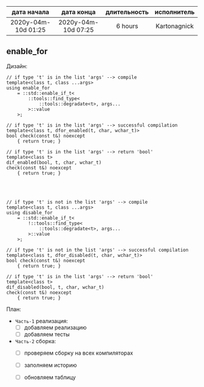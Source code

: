 
| дата начала         |   дата конца        | длительность | исполнитель  |
|:-------------------:|:-------------------:|:------------:|:------------:|
| 2020y-04m-10d 01:25 | 2020y-04m-10d 07:25 | 6 hours      | Kartonagnick |

enable_for
---

Дизайн:  

```
// if type 't' is in the list 'args' --> compile
template<class t, class ...args>
using enable_for 
    = ::std::enable_if_t< 
        ::tools::find_type< 
            ::tools::degradate<t>, args...
        >::value  
    >;
```

```
// if type 't' is in the list 'args' --> successful compilation 
template<class t, dfor_enabled(t, char, wchar_t)>
bool check(const t&) noexcept
    { return true; }
```

```
// if type 't' is in the list 'args' --> return 'bool'
template<class t>
dif_enabled(bool, t, char, wchar_t) 
check(const t&) noexcept
    { return true; }
```

<br/>
<br/>

```
// if type 't' is not in the list 'args' --> compile
template<class t, class ...args>
using disable_for 
    = ::std::enable_if_t< 
        !::tools::find_type< 
            ::tools::degradate<t>, args...
        >::value  
    >;
```

```
// if type 't' is not in the list 'args' --> successful compilation 
template<class t, dfor_disabled(t, char, wchar_t)>
bool check(const t&) noexcept
    { return true; }
```

```
// if type 't' is in the list 'args' --> return 'bool'
template<class t>
dif_disabled(bool, t, char, wchar_t) 
check(const t&) noexcept
    { return true; }
```


План:  
  - `Часть-1` реализация:  
    - [ ] добавляем реализацию  
    - [ ] добавляем тесты  
  - `Часть-2` сборка:  
    - [ ] проверяем сборку на всех компиляторах  
    - [ ] заполняем историю  
    - [ ] обновляем таблицу  


